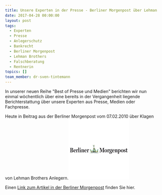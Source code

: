 ```yaml
---
title: Unsere Experten in der Presse - Berliner Morgenpost über Lehman Anleger
date: 2017-04-28 00:00:00
layout: post
tags:
  - Experten
  - Presse
  - Anlegerschutz
  - Bankrecht
  - Berliner Morgenpost
  - Lehman Brothers
  - Falschberatung
  - Rentnerin
topics: []
team_member: dr-sven-tintemann
---
```



In unserer neuen Reihe "Best of Presse und Medien" berichten wir nun einmal w&ouml;chentlich &uuml;ber eine bereits in der Vergangenheit liegende Berichterstattung &uuml;ber unsere Experten aus Presse, Medien oder Fachpresse.

Heute in Beitrag aus der Berliner Morgenpost vom 07.02.2010 &uuml;ber Klagen von Lehman Brothers Anlegern.[![Berliner Morgenpost Logo - Fremde Marke](/uploads/versions/berliner-mopo-logo---x----200-200x---.png)](http://www.morgenpost.de/wirtschaft/article103960939/Berliner-Rentnerin-kaempft-gegen-Citibank.html)

Einen [Link zum Artikel in der Berliner Morgenpost](http://www.morgenpost.de/wirtschaft/article103960939/Berliner-Rentnerin-kaempft-gegen-Citibank.html)&nbsp;finden Sie hier.